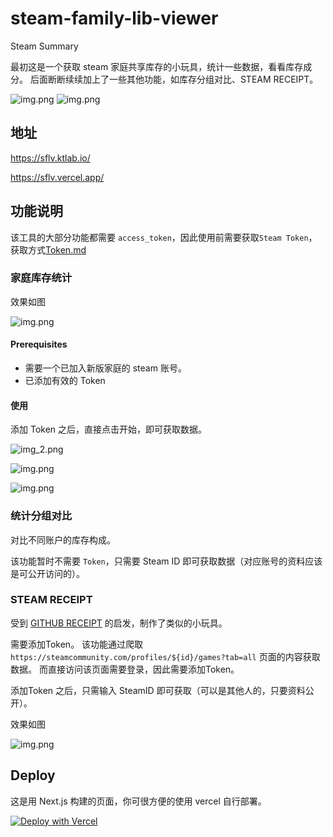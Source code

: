 
# steam-family-lib-viewer

Steam Summary

最初这是一个获取 steam 家庭共享库存的小玩具，统计一些数据，看看库存成分。 
后面断断续续加上了一些其他功能，如库存分组对比、STEAM RECEIPT。

![img.png](/doc/img/start_new_5.png)
![img.png](/doc/img/receipt.png)

## 地址
https://sflv.ktlab.io/

https://sflv.vercel.app/

## 功能说明

该工具的大部分功能都需要 `access_token`，因此使用前需要获取`Steam Token`，获取方式[Token.md](/doc/token.md)

### 家庭库存统计
效果如图



![img.png](/doc/img/start_new_5.png)

#### Prerequisites
- 需要一个已加入新版家庭的 steam 账号。
- 已添加有效的 Token

#### 使用
添加 Token 之后，直接点击开始，即可获取数据。

![img_2.png](/doc/img/start_new_3.png)

![img.png](/doc/img/start_new_4.png)

![img.png](/doc/img/start_new_5.png)


### 统计分组对比

对比不同账户的库存构成。

该功能暂时不需要 `Token`，只需要 Steam ID 即可获取数据（对应账号的资料应该是可公开访问的）。


### STEAM RECEIPT

受到 [GITHUB RECEIPT](https://github.com/ankitkr0/gitreceipt) 的启发，制作了类似的小玩具。

需要添加Token。
该功能通过爬取 `https://steamcommunity.com/profiles/${id}/games?tab=all` 页面的内容获取数据。
而直接访问该页面需要登录，因此需要添加Token。

添加Token 之后，只需输入 SteamID 即可获取（可以是其他人的，只要资料公开）。


效果如图

![img.png](/doc/img/receipt.png)


## Deploy
这是用 Next.js 构建的页面，你可很方便的使用 vercel 自行部署。

[![Deploy with Vercel](https://vercel.com/button)](https://vercel.com/new/clone?repository-url=https%3A%2F%2Fgithub.com%2FktKongTong%2Fsteam-family-lib-viewer)





